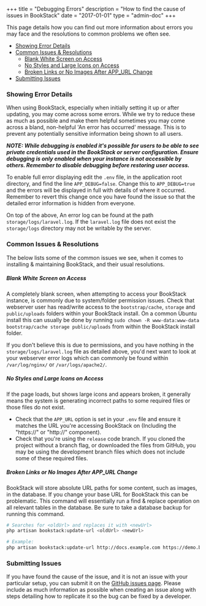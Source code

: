 +++
title = "Debugging Errors"
description = "How to find the cause of issues in BookStack"
date = "2017-01-01"
type = "admin-doc"
+++

This page details how you can find out more information about errors you may face and the resolutions to common problems we often see.

- [Showing Error Details](#showing-error-details)
- [Common Issues & Resolutions](#common-issues--resolutions)
    - [Blank White Screen on Access](#blank-white-screen-on-access)
    - [No Styles and Large Icons on Access](#no-styles-and-large-icons-on-access)
    - [Broken Links or No Images After APP_URL Change](#broken-links-or-no-images-after-app_url-change)
- [Submitting Issues](#submitting-issues)

### Showing Error Details

When using BookStack, especially when initially setting it up or after updating, you may come across some errors. While we try to reduce these as much as possible and make them helpful sometimes you may come across a bland, non-helpful 'An error has occurred' message. This is to prevent any potentially sensitive information being shown to all users.

_**NOTE: While debugging is enabled it's possible for users to be able to see private credentials used in the BookStack or server configuration. Ensure debugging is only enabled when your instance is not accessible by others. Remember to disable debugging before restoring user access.**_

To enable full error displaying edit the `.env` file, in the application root directory, and find the line `APP_DEBUG=false`. Change this to `APP_DEBUG=true` and the errors will be displayed in full with details of where it occurred. Remember to revert this change once you have found the issue so that the detailed error information is hidden from everyone.

On top of the above, An error log can be found at the path `storage/logs/laravel.log`. If the `laravel.log` file does not exist the `storage/logs` directory may not be writable by the server.

### Common Issues & Resolutions

The below lists some of the common issues we see, when it comes to installing & maintaining BookStack, and their usual resolutions.

##### Blank White Screen on Access

A completely blank screen, when attempting to access your BookStack instance, is commonly due to system/folder permission issues.
Check that webserver user has read/write access to the `bootstrap/cache`, `storage` and `public/uploads` folders within your BookStack install.
On a common Ubuntu install this can usually be done by running `sudo chown -R www-data:www-data bootstrap/cache storage public/uploads` from within the BookStack install folder.

If you don't believe this is due to permissions, and you have nothing in the `storage/logs/laravel.log` file as detailed above, you'd next want to look at your webserver error logs which can commonly be found within `/var/log/nginx/` or `/var/logs/apache2/`.

##### No Styles and Large Icons on Access

If the page loads, but shows large icons and appears broken, it generally means the system is generating incorrect paths to some required files
or those files do not exist.

- Check that the `APP_URL` option is set in your `.env` file and ensure it matches the URL you're accessing BookStack on (Including the "https://" or "http://" component).
- Check that you're using the `release` code branch. If you cloned the project without a branch flag, or downloaded the files from GitHub, you may be using the development branch files which does not include some of these required files.

##### Broken Links or No Images After APP_URL Change

BookStack will store absolute URL paths for some content, such as images, in the database.
If you change your base URL for BookStack this can be problematic.
This command will essentially run a find & replace operation on all relevant tables in the database.
Be sure to take a database backup for running this command.

```bash
# Searches for <oldUrl> and replaces it with <newUrl>
php artisan bookstack:update-url <oldUrl> <newUrl>

# Example:
php artisan bookstack:update-url http://docs.example.com https://demo.bookstackapp.com
```

### Submitting Issues

If you have found the cause of the issue, and it is not an issue with your particular setup, you can submit it on the [GitHub issues page](https://github.com/BookStackApp/BookStack/issues). Please include as much information as possible when creating an issue along with steps detailing how to replicate it so the bug can be fixed by a developer.
